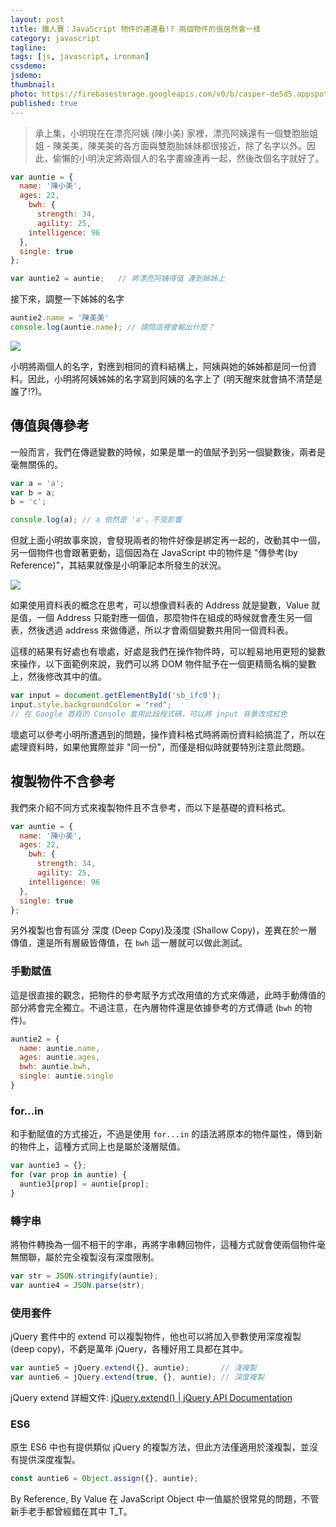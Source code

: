 ```yaml
---
layout: post
title: 鐵人賽：JavaScript 物件的連連看!? 兩個物件的值居然會一樣
category: javascript
tagline:
tags: [js, javascript, ironman]
cssdemo:
jsdemo:
thumbnail:
photo: https://firebasestorage.googleapis.com/v0/b/casper-de5d5.appspot.com/o/images%2Fblog%2F201712%2F18_ironman_c7-2.jpg?alt=media&token=c21e14c5-a0b5-48ee-b445-a4c5a69d5245
published: true
---
```


> 承上集，小明現在在漂亮阿姨 (陳小美) 家裡，漂亮阿姨還有一個雙胞胎姐姐 - 陳美美，陳美美的各方面與雙胞胎妹妹都很接近，除了名字以外。因此，偷懶的小明決定將兩個人的名字畫線連再一起，然後改個名字就好了。

```js
var auntie = { 
  name: '陳小美', 
  ages: 22,
	bwh: {
	  strength: 34,
	  agility: 25,
    intelligence: 96
  },
  single: true
};

var auntie2 = auntie;   // 將漂亮阿姨得值 連到姊姊上
```

接下來，調整一下姊姊的名字

```js
auntie2.name = '陳美美'
console.log(auntie.name); // 請問這裡會輸出什麼？
```

![](https://firebasestorage.googleapis.com/v0/b/casper-de5d5.appspot.com/o/images%2Fblog%2F201712%2F18_ironman_c7-1.jpg?alt=media&token=9bebf516-8c1c-47da-9ab4-0e752a9200ef)

小明將兩個人的名字，對應到相同的資料結構上，阿姨與她的姊姊都是同一份資料。因此，小明將阿姨姊姊的名字寫到阿姨的名字上了 (明天醒來就會搞不清楚是誰了!?)。

## 傳值與傳參考

一般而言，我們在傳遞變數的時候，如果是單一的值賦予到另一個變數後，兩者是毫無關係的。

```js
var a = 'a';
var b = a;
b = 'c';

console.log(a); // a 依然是 'a'，不受影響
```

但就上面小明故事來說，會發現兩者的物件好像是綁定再一起的，改動其中一個，另一個物件也會跟著更動，這個因為在 JavaScript 中的物件是 "傳參考(by Reference)"，其結果就像是小明筆記本所發生的狀況。

![](https://firebasestorage.googleapis.com/v0/b/casper-de5d5.appspot.com/o/images%2Fblog%2F201712%2F18_ironman_c7-2.jpg?alt=media&token=c21e14c5-a0b5-48ee-b445-a4c5a69d5245)

如果使用資料表的概念在思考，可以想像資料表的 Address 就是變數，Value 就是值，一個 Address 只能對應一個值，那麼物件在組成的時候就會產生另一個表，然後透過 address 來做傳遞，所以才會兩個變數共用同一個資料表。

這樣的結果有好處也有壞處，好處是我們在操作物件時，可以輕易地用更短的變數來操作，以下面範例來說，我們可以將 DOM 物件賦予在一個更精簡名稱的變數上，然後修改其中的值。

```js
var input = document.getElementById('sb_ifc0');
input.style.backgroundColor = "red";
// 在 Google 首頁的 Console 套用此段程式碼，可以將 input 背景改成紅色
```

壞處可以參考小明所遭遇到的問題，操作資料格式時將兩份資料給搞混了，所以在處理資料時，如果他實際並非 "同一份"，而僅是相似時就要特別注意此問題。

## 複製物件不含參考

我們來介紹不同方式來複製物件且不含參考，而以下是基礎的資料格式。

```js
var auntie = { 
  name: '陳小美', 
  ages: 22,
	bwh: {
	  strength: 34,
	  agility: 25,
    intelligence: 96
  },
  single: true
};
```

另外複製也會有區分 深度 (Deep Copy)及淺度 (Shallow Copy)，差異在於一層傳值，還是所有層級皆傳值，在 `bwh` 這一層就可以做此測試。

### 手動賦值

這是很直接的觀念，把物件的參考賦予方式改用值的方式來傳遞，此時手動傳值的部分將會完全獨立。不過注意，在內層物件還是依據參考的方式傳遞 (`bwh` 的物件)。

```js
auntie2 = {
  name: auntie.name, 
  ages: auntie.ages,
  bwh: auntie.bwh,
  single: auntie.single
}
```

### for...in

和手動賦值的方式接近，不過是使用 `for...in` 的語法將原本的物件屬性，傳到新的物件上，這種方式同上也是屬於淺層賦值。

```js
var auntie3 = {};
for (var prop in auntie) {
  auntie3[prop] = auntie[prop];
}
```


### 轉字串

將物件轉換為一個不相干的字串，再將字串轉回物件，這種方式就會使兩個物件毫無關聯，屬於完全複製沒有深度限制。

```js
var str = JSON.stringify(auntie);
var auntie4 = JSON.parse(str);
```

### 使用套件

jQuery 套件中的 extend 可以複製物件，他也可以將加入參數使用深度複製 (deep copy)，不虧是萬年 jQuery，各種好用工具都在其中。

```js
var auntie5 = jQuery.extend({}, auntie);       // 淺複製
var auntie6 = jQuery.extend(true, {}, auntie); // 深度複製
```

jQuery extend 詳細文件: [jQuery.extend() | jQuery API Documentation](https://api.jquery.com/jquery.extend/)

### ES6

原生 ES6 中也有提供類似 jQuery 的複製方法，但此方法僅適用於淺複製，並沒有提供深度複製。

```js
const auntie6 = Object.assign({}, auntie);
```

By Reference, By Value 在 JavaScript Object 中一值屬於很常見的問題，不管新手老手都曾經錯在其中 T_T。
